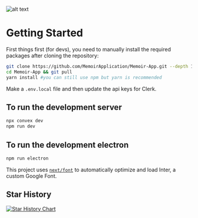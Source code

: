 <!-- This is a [Next.js](https://nextjs.org/) project bootstrapped with [`create-next-app`](https://github.com/vercel/next.js/tree/canary/packages/create-next-app). -->

<!-- ![Alt](https://repobeats.axiom.co/api/embed/666050adf3141b96af9b7d198422970553da7ba0.svg "Repobeats analytics image") -->


![alt text](https://github.com/MemoirApplication/Memoir-App/blob/main/public/default-monochrome.svg)
# Getting Started

First things first (for devs), you need to manually install the required packages after cloning the repository:

```bash
git clone https://github.com/MemoirApplication/Memoir-App.git --depth 1
cd Memoir-App && git pull
yarn install #you can still use npm but yarn is recommended
```

Make a `.env.local` file and then update the api keys for Clerk.

## To run the development server

```bash
npx convex dev
npm run dev
```

## To run the development electron

```bash
npm run electron
```

This project uses [`next/font`](https://nextjs.org/docs/basic-features/font-optimization) to automatically optimize and load Inter, a custom Google Font.


## Star History

<a href="https://star-history.com/#MemoirApplication/Memoir-App&Date">
 <picture>
   <source media="(prefers-color-scheme: dark)" srcset="https://api.star-history.com/svg?repos=MemoirApplication/Memoir-App&type=Date&theme=dark" />
   <source media="(prefers-color-scheme: light)" srcset="https://api.star-history.com/svg?repos=MemoirApplication/Memoir-App&type=Date" />
   <img alt="Star History Chart" src="https://api.star-history.com/svg?repos=MemoirApplication/Memoir-App&type=Date" />
 </picture>
</a>
 
